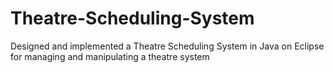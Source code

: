# Theatre-Scheduling-System
Designed and implemented a Theatre Scheduling System in Java on Eclipse for managing and manipulating a theatre system
